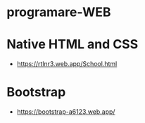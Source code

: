 # programare-WEB
# Native HTML and CSS
* https://rtlnr3.web.app/School.html
# Bootstrap
* https://bootstrap-a6123.web.app/
